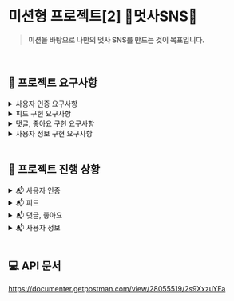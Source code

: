 # 미션형 프로젝트[2] 📮멋사SNS📮

> **미션을 바탕으로 나만의 멋사 SNS를 만드는 것이 목표입니다.**
<br>

## 📑 프로젝트 요구사항

<details>
<summary>사용자 인증 요구사항</summary>

### ✉ 사용자 인증
```
1. 사용자 회원가입이 가능하다.
    - 회원가입에 필수로 필요한 정보는 아이디와 비밀번호 이다.
    - 부수적으로 이메일, 전화번호를 기입할 수 있다.
    
2. 아이디와 비밀번호를 통해 로그인이 가능하다.
    - 인증 방식은 JWT를 이용한 토큰 인증 방식을 택한다.
    
3. 로그인 한 상태에서, 자신을 대표하는 사진, 프로필 사진을 업로드 할 수 있다.
```
</details>

<details>
<summary>피드 구현 요구사항</summary>
  
### ✉ 피드 구현
```
1. 피드는 제목과 내용을 붙일 수 있다.
    - 피드에는 복수의 이미지를 넣을 수 있다.
    
2. 피드를 작성하고자 한다면 로그인 된 상태여야 한다.
    - 사용자가 피드를 작성하면, 특별한 설정 없이 자신이 작성한 피드로 등록된다.
    
3. 피드는 작성한 사용자 기준으로, 목록 형태의 조회가 가능하다.
    - 조회를 위해 대상 사용자의 정보가 제공되어야 한다.
    - 피드 목록 조회시, 작성자 아이디, 제목과 대표 이미지에 관한 정보가 포함되어야 한다.
    - 이때 대표 이미지란 피드에 등록된 첫번째 이미지를 의미한다.
    - 만약 피드에 등록된 이미지가 없다면, 지정된 기본 이미지를 보여준다.
    
4. 피드는 단독 조회가 가능하다.
    - 피드 단독 조회시, 피드에 연관된 모든 정보가 포함되어야 한다. 이는 등록된 모든 이미지를 확인할 수 있는 각각의 URL과, 댓글 목록, 좋아요의 숫자를 포함한다.
    - 피드를 단독 조회할 시, 로그인이 된 상태여야 한다.
    
5. 피드는 수정이 가능하다.
    - 피드에 등록된 이미지의 경우, 삭제 및 추가만 가능하다.
    - 피드의 이미지가 삭제될 경우 서버에서도 해당 이미지를 삭제하도록 한다.
    
6. 피드는 삭제가 가능하다.
    - 피드가 삭제될때는 실제로 데이터베이스에서 삭제하는 것이 아닌, 삭제 되었다는 표시를 남기도록 한다.
```
</details>

<details>
<summary>댓글, 좋아요 구현 요구사항</summary>
  
### ✉ 댓글, 좋아요 구현
#### 댓글
```
1. 댓글 작성은 로그인 한 사람만 쓸 수 있다.
    - 댓글에는 작성자 아이디, 댓글 내용이 포함된다.
2. 자신이 작성한 댓글은 수정 및 삭제가 가능하다.
    - 댓글이 삭제될때는 실제로 데이터베이스에서 삭제하는 것이 아닌, 삭제 되었다는 표시를 남기도록 한다.
3. 댓글의 조회는 피드의 단독 조회와 함께 이뤄진다.
```

#### 좋아요
```
1. 다른 사용자의 피드는 좋아요를 할 수 있다.
    - 자신의 피드의 좋아요는 할 수 없다(권한 없음).
    - 좋아요 요청을 보낼 때 이미 좋아요 한 상태라면, 좋아요는 취소된다
```
</details>

<details>
<summary>사용자 정보 구현 요구사항</summary>

### ✉ 사용자 정보 구현
```
1. 사용자의 정보는 조회가 가능하다.
    - 이때 조회되는 정보는 아이디와 프로필 사진이다.
    
2. 로그인 한 사용자는 다른 사용자를 팔로우 할 수 있다.
    - 팔로우는 일방적 관계이다. A 사용자가 B를 팔로우 하는 것이 B 사용자가 A를 팔로우 하는것을 의미하지 않는다.
    
3. 로그인 한 사용자는 팔로우 한 사용자의 팔로우를 해제할 수 있다.

4. 로그인 한 사용자는 다른 사용자와 친구 관계를 맺을 수 있다.
    - 친구 관계는 양방적 관계이다. A 사용자가 B와 친구라면, B 사용자와 A 도 친구이다.
    - A 사용자는 B 사용자에게 친구 요청을 보낸다.
    - B 사용자는 자신의 친구 요청 목록을 확인할 수 있다.
    - B 사용자는 친구 요청을 수락 혹은 거절할 수 있다.
    
5. 사용자의 팔로우한 모든 사용자의 피드 목록을 조회할 수 있다.
    - 이때 작성한 사용자와 무관하게 작성된 순서의 역순으로 조회한다.
    - 그 외 조회되는 데이터는 피드 목록 조회와 동일하다.
    
6. 사용자와 친구관계의 모든 사용자의 피드 목록을 조회할 수 있다.
    - 이때 작성한 사용자와 무관하게 작성된 순서의 역순으로 조회한다.
    - 그 외 조회되는 데이터는 피드 목록 조회와 동일하다.
```
</details>
<br>

## 📆 프로젝트 진행 상황
<details>
<summary>📬 사용자 인증</summary>

### 23.08.03
> - 회원 가입 기능 구현 : 아이디와 비밀번호는 필수 입력 항목, 그 외 선택. 비밀번호와 비밀번호체크가 일치해야 회원가입 가능
> - JWT Token 발급 기능(로그인) 구현 : JwtTokenUtils - Jwt Token 생성, 유효성 판단, 비밀키 생성, 번역기 생성. TokenController - Token 발급
> - JWT Token 기반 사용자 인증 처리(로그인) 구현 - JwtTokenFilter - 헤더 Bearer로 시작하는지 확인 & 사용자 인증 정보 생성 및 SecurityContext에 사용자 정보 설정 후 SecurityContextHolder에 SecurityContext 설정
> - 프로필 사진 업로드 기능 구현 : Multiparfile

### 23.08.07
> - ResponseBody에 원하는 메시지만 반환되게끔 RuntimeException클래스를 상속받아 각각의 클래스를 구현하는 방법으로 예외 처리 구현
</details>

<details>
<summary>📬 피드</summary>

### 23.08.04
> - Article : ArticleImages = 1 : N 관계 설정
> - Article : User = N : 1 관계 설정

### 23.08.06
> - 로그인한 사용자 피드 등록 기능 구현 : 로그인한 사용자만 등록 가능. 제목과 내용은 필수. 이미지 등록 여부는 선택 가능. 다수의 이미지 등록 가능
> - 사용자 피드 조회 기능 구현 : 로그인하지 않은 사용자도 조회 가능. 등록된 이미지가 없는 글의 경우 basic.jpg(기본 이미지)로 대표 이미지 대체. 등록한 이미지가 있는 경우 글의 첫 번째 이미지가 대표 이미지
> - 피드 단독 조회 기능 구현: 로그인한 사용자만 조회 가능 (게시자, 제목, 내용, 이미지) / 나머지 항목 추후 추가 예정
> - 피드 수정 기능 구현 : 제목 수정, 내용 수정, 이미지 추가(다수가능), 이미지 삭제(다수가능) 가능. 각 항목 수정 여부 선택 가능
> - 피드 삭제 기능 구현 : 피드 삭제 시 deletedAt에 현재 날짜 및 시간 기록. 서버에서 삭제 X
> - 피드 삭제 시 사용자 피드 조회 + 피드 단독 조회에 조회되지 않도록 수정

### 23.08.07
> - 피드 단독 조회 기능 : 해당 피드에 달린 모든 댓글 조회 추가 구현
> - 피드 단독 조회 기능 : 해당 피드에 좋아요된 숫자 추가 구현

### 23.08.08
> - ResponseBody에 원하는 메시지만 반환되게끔 RuntimeException클래스를 상속받아 각각의 클래스를 구현하는 방법으로 예외 처리 구현
> - 피드 단독 조회 기능 : 삭제된 댓글이 보이는 오류 수정
> - 피드 삭제 기능 : 삭제 권한 예외 처리 수정
> - 피드 등록 시 필수 입력 항목 유효성 검사 + 예외 처리 추가
</details>

<details>
<summary>📬 댓글, 좋아요</summary>

### 23.08.07
#### 댓글
> - Comment : Article = N : 1 관계 설정
> - Comment : User = N : 1 관계 설정
> - 댓글 등록 기능 구현 : 로그인한 사용자만 등록 가능
> - 댓글 수정 기능 구현
> - 댓글 삭제 기능 구현 : 피드 삭제 시 deletedAt에 현재 날짜 및 시간 기록. 서버에서 삭제 X
> - 피드 단독 조회 기능에 댓글 조회 기능 추가 구현
#### 좋아요
> - Like : Article = N : 1 관계 설정
> - Like : User = N : 1 관계 설정
> - 좋아요/좋아요취소 기능 구현 : 특정 게시글에 대해 요청을 보내면 좋아요. 이미 좋아요된 상태라면 좋아요 취소.
> - 피드 단독 조회 기능에 좋아요 수 추가 구현

### 23.08.08
#### 댓글
> - ResponseBody에 원하는 메시지만 반환되게끔 RuntimeException클래스를 상속받아 각각의 클래스를 구현하는 방법으로 예외 처리 구현
> - 해당 댓글의 articleId가 아니더라도 댓글이 수정, 삭제되는 오류 수정
> - 댓글 등록/수정 시 필수 입력 항목에 대해 Jakarta Bean Validation API를 사용하여 비어있지 않도록 사용자 입력 유효성 검증
#### 좋아요
> - ResponseBody에 원하는 메시지만 반환되게끔 RuntimeException클래스를 상속받아 각각의 클래스를 구현하는 방법으로 예외 처리 구현
</details>

<details>
<summary>📬 사용자 정보</summary>

### 23.08.07
> - 사용자 정보 조회 기능 구현 : 사용자 아이디(username), 사용자 프로필 사진 조회 가능. 등록된 프로필 사진이 없을 경우 basicProfile.jpg(기본 프로필)로 프로필 이미지 대체.
> - 팔로우/팔로우해제 기능 구현 : 특정 사용자에 대해 요청을 보내면 팔로우. 이미 팔로우된 상태라면 팔로우 해제
> - 친구 요청 기능 구현
> - 친구 요청 목록 조회 기능 구현 : 친구 요청을 보낸 모든 사용자의 아이디(username) 조회 가능
> - 친구 요청 수락/거절 기능 구현 : 수락 시 user_friends의 accepted가 true로 변경 + accepted가 true이면서 from_user와 to_user가 반대인 데이터 생성 / 거절 시 해당 요청 데이터 삭제
> - 팔로우한 모든 사용자의 피드 목록 조회 기능 구현 : 로그인한 사용자가 팔로워로서 팔로잉한 모든 사용자들의 모든 피드 조회 (최신글이 가장 위로 오도록 정렬)

### 23.08.08
> - 중복으로 팔로우되는 오류(팔로우 해제가 되지 않는 오류) 수정
> - 친구관계의 모든 사용자의 피드 목록 조회 기능 구현 : 로그인한 사용자의 친구 관계에 있는 모든 사용자들의 모든 피드 조회 (최신글이 가장 위로 오도록 정렬)
> - ResponseBody에 원하는 메시지만 반환되게끔 RuntimeException클래스를 상속받아 각각의 클래스를 구현하는 방법으로 예외 처리 구현
</details>
<br>



## 💻 API 문서
https://documenter.getpostman.com/view/28055519/2s9XxzuYFa

